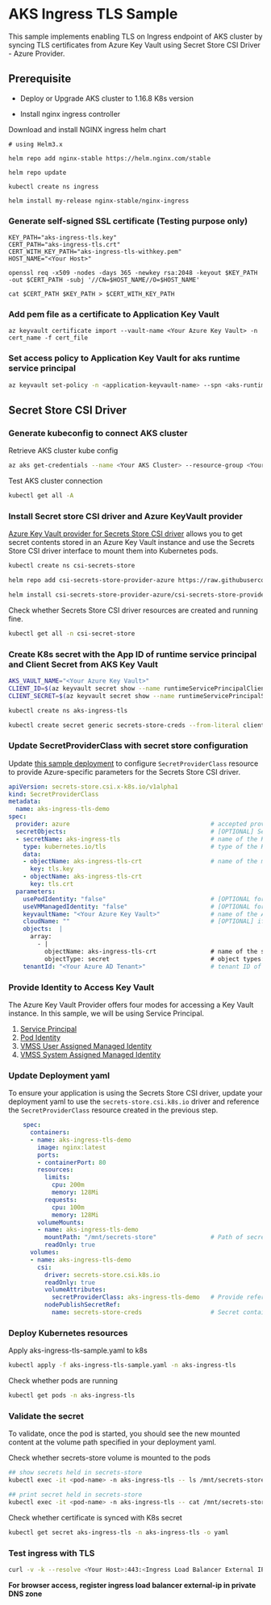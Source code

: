 # AKS Ingress TLS Sample

This sample implements enabling TLS on Ingress endpoint of AKS cluster by syncing TLS certificates from Azure Key Vault using Secret Store CSI Driver - Azure Provider.

## Prerequisite

* Deploy or Upgrade AKS cluster to 1.16.8 K8s version

* Install nginx ingress controller

Download and install NGINX ingress helm chart

```
# using Helm3.x

helm repo add nginx-stable https://helm.nginx.com/stable

helm repo update

kubectl create ns ingress

helm install my-release nginx-stable/nginx-ingress
```

### Generate self-signed SSL certificate (Testing purpose only)
```
KEY_PATH="aks-ingress-tls.key"
CERT_PATH="aks-ingress-tls.crt"
CERT_WITH_KEY_PATH="aks-ingress-tls-withkey.pem"
HOST_NAME="<Your Host>"

openssl req -x509 -nodes -days 365 -newkey rsa:2048 -keyout $KEY_PATH -out $CERT_PATH -subj '//CN=$HOST_NAME//O=$HOST_NAME'

cat $CERT_PATH $KEY_PATH > $CERT_WITH_KEY_PATH
```

### Add pem file as a certificate to Application Key Vault

```
az keyvault certificate import --vault-name <Your Azure Key Vault> -n cert_name -f cert_file
```

### Set access policy to Application Key Vault for aks runtime service principal

```sh
az keyvault set-policy -n <application-keyvault-name> --spn <aks-runtime-service-principal-applicationi-id> --secret-permissions get --key-permissions get --certificate-permissions get
```

## Secret Store CSI Driver

### Generate kubeconfig to connect AKS cluster

Retrieve AKS cluster kube config

```sh
az aks get-credentials --name <Your AKS Cluster> --resource-group <Your AKS Resource Group> --admin
```

Test AKS cluster connection

```sh
kubectl get all -A
```

### Install Secret store CSI driver and Azure KeyVault provider

[Azure Key Vault provider for Secrets Store CSI driver](https://github.com/Azure/secrets-store-csi-driver-provider-azure) allows you to get secret contents stored in an Azure Key Vault instance and use the Secrets Store CSI driver interface to mount them into Kubernetes pods.

```sh
kubectl create ns csi-secrets-store

helm repo add csi-secrets-store-provider-azure https://raw.githubusercontent.com/Azure/secrets-store-csi-driver-provider-azure/master/charts

helm install csi-secrets-store-provider-azure/csi-secrets-store-provider-azure --generate-name -n csi-secrets-store
```

Check whether Secrets Store CSI driver resources are created and running fine.

```sh
kubectl get all -n csi-secret-store
```

### Create K8s secret with the App ID of runtime service principal and Client Secret from AKS Key Vault

```sh
AKS_VAULT_NAME="<Your Azure Key Vault>"
CLIENT_ID=$(az keyvault secret show --name runtimeServicePrincipalClientID --vault-name $AKS_VAULT_NAME --query value)
CLIENT_SECRET=$(az keyvault secret show --name runtimeServicePrincipalSecret --vault-name $AKS_VAULT_NAME --query value)

kubectl create ns aks-ingress-tls

kubectl create secret generic secrets-store-creds --from-literal clientid=$CLIENT_ID --from-literal clientsecret=$CLIENT_SECRET -n aks-ingress-tls
```

### Update SecretProviderClass with secret store configuration

Update [this sample deployment](aks-ingress-tls-sample.yaml) to configure `SecretProviderClass` resource to provide Azure-specific parameters for the Secrets Store CSI driver.

```yml
apiVersion: secrets-store.csi.x-k8s.io/v1alpha1
kind: SecretProviderClass
metadata:
  name: aks-ingress-tls-demo
spec:
  provider: azure                                       # accepted provider options: azure or vault
  secretObjects:                                        # [OPTIONAL] SecretObject defines the desired state of synced K8s secret objects
  - secretName: aks-ingress-tls                         # name of the K8s Secret object
    type: kubernetes.io/tls                             # type of the K8s Secret object e.g. Opaque, kubernetes.io/tls
    data: 
    - objectName: aks-ingress-tls-crt                   # name of the mounted content to sync with K8s Secret object
      key: tls.key
    - objectName: aks-ingress-tls-crt
      key: tls.crt
  parameters:
    usePodIdentity: "false"                             # [OPTIONAL for Azure] if not provided, will default to "false"       
    useVMManagedIdentity: "false"                       # [OPTIONAL for Azure] if not provided, will default to "false"
    keyvaultName: "<Your Azure Key Vault>"              # name of the Azure KeyVault                   
    cloudName: ""                                       # [OPTIONAL] if not provided, azure environment will default to AzurePublicCloud
    objects:  |
      array:
        - |
          objectName: aks-ingress-tls-crt               # name of the secret in Azure KeyVault
          objectType: secret                            # object types: secret, key or cert
    tenantId: "<Your Azure AD Tenant>"                  # tenant ID of the Azure KeyVault
```

### Provide Identity to Access Key Vault

The Azure Key Vault Provider offers four modes for accessing a Key Vault instance. In this sample, we will be using Service Principal.

1. [Service Principal](https://github.com/Azure/secrets-store-csi-driver-provider-azure/blob/master/docs/service-principal-mode.md)
2. [Pod Identity](https://github.com/Azure/secrets-store-csi-driver-provider-azure/blob/master/docs/pod-identity-mode.md)
3. [VMSS User Assigned Managed Identity](https://github.com/Azure/secrets-store-csi-driver-provider-azure/blob/master/docs/user-assigned-msi-mode.md)
4. [VMSS System Assigned Managed Identity](https://github.com/Azure/secrets-store-csi-driver-provider-azure/blob/master/docs/system-assigned-msi-mode.md)

### Update Deployment yaml 

To ensure your application is using the Secrets Store CSI driver, update your deployment yaml to use the `secrets-store.csi.k8s.io` driver and reference the `SecretProviderClass` resource created in the previous step.

```yml
    spec:
      containers:
      - name: aks-ingress-tls-demo
        image: nginx:latest
        ports:
        - containerPort: 80
        resources:
          limits:
            cpu: 200m
            memory: 128Mi
          requests:
            cpu: 100m
            memory: 128Mi
        volumeMounts:
        - name: aks-ingress-tls-demo
          mountPath: "/mnt/secrets-store"               # Path of secret volume mount
          readOnly: true
      volumes:
      - name: aks-ingress-tls-demo
        csi:
          driver: secrets-store.csi.k8s.io
          readOnly: true
          volumeAttributes:
            secretProviderClass: aks-ingress-tls-demo   # Provide reference to Secret Provider Class
          nodePublishSecretRef:
            name: secrets-store-creds                   # Secret containing Service Principal Client ID and Client Secret
```

### Deploy Kubernetes resources

Apply aks-ingress-tls-sample.yaml to k8s
```sh
kubectl apply -f aks-ingress-tls-sample.yaml -n aks-ingress-tls
```

Check whether pods are running
```sh
kubectl get pods -n aks-ingress-tls
```

### Validate the secret
To validate, once the pod is started, you should see the new mounted content at the volume path specified in your deployment yaml.

Check whether secrets-store volume is mounted to the pods
```sh
## show secrets held in secrets-store
kubectl exec -it <pod-name> -n aks-ingress-tls -- ls /mnt/secrets-store/

## print secret held in secrets-store
kubectl exec -it <pod-name> -n aks-ingress-tls -- cat /mnt/secrets-store/aks-ingress-tls-crt
```

Check whether certificate is synced with K8s secret
```sh
kubectl get secret aks-ingress-tls -n aks-ingress-tls -o yaml
```

### Test ingress with TLS

```sh
curl -v -k --resolve <Your Host>:443:<Ingress Load Balancer External IP> https://<Your Host>
```

**For browser access, register ingress load balancer external-ip in private DNS zone**
